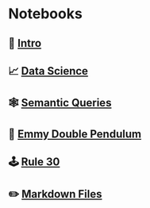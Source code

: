 # Notebooks

## 🥁 [Intro](#/notebooks/introduction.clj)
## 📈 [Data Science](#/notebooks/data_science.clj)
## 🕸 [Semantic Queries](#/notebooks/semantic.clj)
## 🔬 [Emmy Double Pendulum](#/notebooks/emmy.clj)
## 🕹 [Rule 30](#/notebooks/rule_30.clj)
## ✏️ [Markdown Files](#/notebooks/markdown.md)
